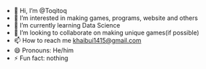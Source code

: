 - 👋 Hi, I’m @Toqitoq
- 👀 I’m interested in making games, programs, website and others
- 🌱 I’m currently learning Data Science
- 💞️ I’m looking to collaborate on making unique games(if possible)
- 📫 How to reach me khaibui1415@gmail.com
- 😄 Pronouns: He/him
- ⚡ Fun fact: nothing

<!---
Toqitoq/Toqitoq is a ✨ special ✨ repository because its `README.md` (this file) appears on your GitHub profile.
You can click the Preview link to take a look at your changes.
--->
